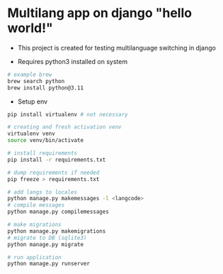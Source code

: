 # Multilang app on django "hello world!"

- This project is created for testing multilanguage switching in django

- Requires python3 installed on system

```bash
# example brew
brew search python
brew install python@3.11
```

- Setup env

```bash
pip install virtualenv # not necessary

# creating and fresh activation venv
virtualenv venv
source venv/bin/activate

# install requirements
pip install -r requirements.txt

# dump requirements if needed
pip freeze > requirements.txt
```

```bash
# add langs to locales
python manage.py makemessages -l <langcode> 
# compile messages 
python manage.py compilemessages
```

```bash
# make migrations
python manage.py makemigrations
# migrate to DB (sqlite3)
python manage.py migrate

# run application
python manage.py runserver
```